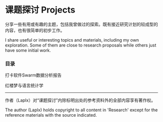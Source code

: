 # 课题探讨 Projects

分享一些有用或有趣的主题，包括我曾做过的探索。既有接近研究计划的较成型的内容，也有很简单的初步工作。

I share useful or interesting topics and materials, including my own exploration. Some of them are close to research proposals while others just have some initial work.

### 目录

打卡软件Swarm数据分析报告

红楼梦与语言统计学

---

作者（Laplx）对“课题探讨”内除标明出处的参考资料外的全部内容享有著作权。

The author (Laplx) holds copyright to all content in 'Research' except for the reference materials with the source indicated.
